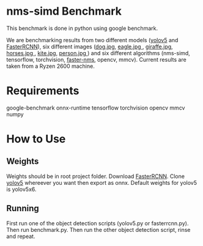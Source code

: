 # nms-simd Benchmark

This benchmark is done in python using google benchmark. 

We are benchmarking results from two different models ([yolov5](https://github.com/ultralytics/yolov5) and [FasterRCNN](https://github.com/onnx/models/tree/master/vision/object_detection_segmentation/faster-rcnn)), six different images ([dog.jpg](https://github.com/pjreddie/darknet/blob/master/data/dog.jpg    ), [eagle.jpg  ](https://github.com/pjreddie/darknet/blob/master/data/eagle.jpg  ), [giraffe.jpg](https://github.com/pjreddie/darknet/blob/master/data/giraffe.jpg), [horses.jpg ](https://github.com/pjreddie/darknet/blob/master/data/horses.jpg ), [kite.jpg](https://github.com/pjreddie/darknet/blob/master/data/kite.jpg   ), [person.jpg ](https://github.com/pjreddie/darknet/blob/master/data/person.jpg )) and six different algorithms (nms-simd, tensorflow, torchvision, [faster-nms](https://www.pyimagesearch.com/faster-non-maximum-suppression-python/), opencv, mmcv). Current results are taken from a Ryzen 2600 machine.

# Requirements

google-benchmark
onnx-runtime
tensorflow
torchvision
opencv
mmcv
numpy

# How to Use

## Weights

Weights should be in root project folder. Download [FasterRCNN](https://github.com/onnx/models/tree/master/vision/object_detection_segmentation/faster-rcnn).
Clone [yolov5](https://github.com/ultralytics/yolov5) whereever you want then export as onnx. Default weights for yolov5 is yolov5x6.  

## Running

First run one of the object detection scripts (yolov5.py or fasterrcnn.py). Then run benchmark.py. Then run the other object detection script, rinse and repeat.

